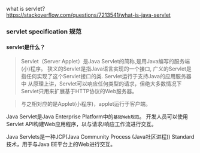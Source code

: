 what is servlet?    
https://stackoverflow.com/questions/7213541/what-is-java-servlet

### servlet specification 规范
#### servlet是什么？    
> Servlet（Server Applet）是Java Servlet的简称,是用Java编写的服务端(小)程序。
> 狭义的Servlet是指Java语言实现的一个接口, 广义的Servlet是指任何实现了这个Servlet接口的类.
> Servlet运行于支持Java的应用服务器中
> 从原理上讲，Servlet可以响应任何类型的请求，但绝大多数情况下Servlet只用来扩展基于HTTP协议的Web服务器。

> 与之相对应的是Applet(小程序)，applet运行于客户端。

Java Servlet是Java Enterprise Platform中的`基础Web规范`。 
开发人员可以使用Servlet API构建Web应用程序，以与请求/响应工作流进行交互。 

Java Servlets是一种JCP(Java Community Process (Java社区进程)) Standard技术，用于与Java EE平台上的Web进行交互。 



